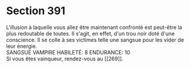 # Section 391

L'illusion à laquelle vous allez être maintenant confronté est peut-être la plus redoutable de toutes. Il s'agit, en effet, d'un trou noir doté d'une conscience. Il se colle à ses victimes telle une sangsue pour les vider de leur énergie.  
SANGSUE VAMPIRE HABILETÉ: 8 ENDURANCE: 10  
Si vous êtes vainqueur, rendez-vous au [[269]].